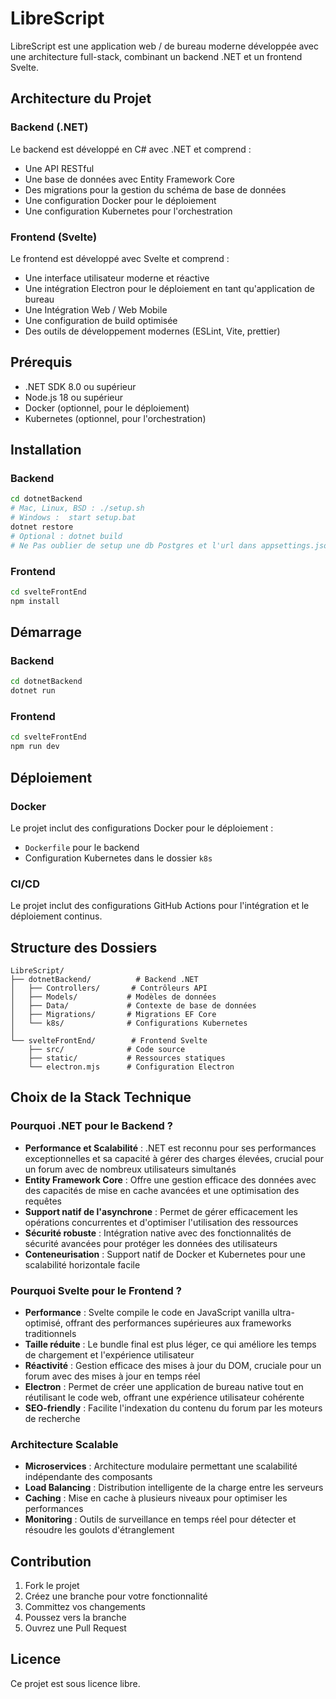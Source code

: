 # LibreScript

LibreScript est une application web / de bureau moderne développée avec une architecture full-stack, combinant un backend .NET et un frontend Svelte.

## Architecture du Projet

### Backend (.NET)
Le backend est développé en C# avec .NET et comprend :
- Une API RESTful
- Une base de données avec Entity Framework Core
- Des migrations pour la gestion du schéma de base de données
- Une configuration Docker pour le déploiement
- Une configuration Kubernetes pour l'orchestration

### Frontend (Svelte)
Le frontend est développé avec Svelte et comprend :
- Une interface utilisateur moderne et réactive
- Une intégration Electron pour le déploiement en tant qu'application de bureau
- Une Intégration Web / Web Mobile
- Une configuration de build optimisée
- Des outils de développement modernes (ESLint, Vite, prettier)

## Prérequis

- .NET SDK 8.0 ou supérieur
- Node.js 18 ou supérieur
- Docker (optionnel, pour le déploiement)
- Kubernetes (optionnel, pour l'orchestration)

## Installation

### Backend
```bash
cd dotnetBackend
# Mac, Linux, BSD : ./setup.sh
# Windows :  start setup.bat
dotnet restore
# Optional : dotnet build 
# Ne Pas oublier de setup une db Postgres et l'url dans appsettings.json (Si docker utiliser une image postgres Docker)
```

### Frontend
```bash
cd svelteFrontEnd
npm install
```

## Démarrage

### Backend
```bash
cd dotnetBackend
dotnet run
```

### Frontend
```bash
cd svelteFrontEnd
npm run dev

```

## Déploiement

### Docker
Le projet inclut des configurations Docker pour le déploiement :
- `Dockerfile` pour le backend
- Configuration Kubernetes dans le dossier `k8s`

### CI/CD
Le projet inclut des configurations GitHub Actions pour l'intégration et le déploiement continus.

## Structure des Dossiers

```
LibreScript/
├── dotnetBackend/          # Backend .NET
│   ├── Controllers/       # Contrôleurs API
│   ├── Models/           # Modèles de données
│   ├── Data/             # Contexte de base de données
│   ├── Migrations/       # Migrations EF Core
│   └── k8s/              # Configurations Kubernetes
│
└── svelteFrontEnd/        # Frontend Svelte
    ├── src/              # Code source
    ├── static/           # Ressources statiques
    └── electron.mjs      # Configuration Electron
```

## Choix de la Stack Technique

### Pourquoi .NET pour le Backend ?
- **Performance et Scalabilité** : .NET est reconnu pour ses performances exceptionnelles et sa capacité à gérer des charges élevées, crucial pour un forum avec de nombreux utilisateurs simultanés
- **Entity Framework Core** : Offre une gestion efficace des données avec des capacités de mise en cache avancées et une optimisation des requêtes
- **Support natif de l'asynchrone** : Permet de gérer efficacement les opérations concurrentes et d'optimiser l'utilisation des ressources
- **Sécurité robuste** : Intégration native avec des fonctionnalités de sécurité avancées pour protéger les données des utilisateurs
- **Conteneurisation** : Support natif de Docker et Kubernetes pour une scalabilité horizontale facile

### Pourquoi Svelte pour le Frontend ?
- **Performance** : Svelte compile le code en JavaScript vanilla ultra-optimisé, offrant des performances supérieures aux frameworks traditionnels
- **Taille réduite** : Le bundle final est plus léger, ce qui améliore les temps de chargement et l'expérience utilisateur
- **Réactivité** : Gestion efficace des mises à jour du DOM, cruciale pour un forum avec des mises à jour en temps réel
- **Electron** : Permet de créer une application de bureau native tout en réutilisant le code web, offrant une expérience utilisateur cohérente
- **SEO-friendly** : Facilite l'indexation du contenu du forum par les moteurs de recherche

### Architecture Scalable
- **Microservices** : Architecture modulaire permettant une scalabilité indépendante des composants
- **Load Balancing** : Distribution intelligente de la charge entre les serveurs
- **Caching** : Mise en cache à plusieurs niveaux pour optimiser les performances
- **Monitoring** : Outils de surveillance en temps réel pour détecter et résoudre les goulots d'étranglement


## Contribution

1. Fork le projet
2. Créez une branche pour votre fonctionnalité
3. Committez vos changements
4. Poussez vers la branche
5. Ouvrez une Pull Request

## Licence

Ce projet est sous licence libre.
